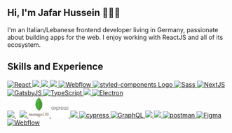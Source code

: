 ## Hi, I'm Jafar Hussein 👋🧑‍💻

I'm an Italian/Lebanese frontend developer living in Germany, passionate about building apps for the web. I enjoy working with ReactJS and all of its ecosystem.

## Skills and Experience
<div>
<a href="https://reactjs.org/" target="_blank"> <img src="https://profilinator.rishav.dev/skills-assets/react-original-wordmark.svg" alt="React" height="50px"/> </a>
<a href="https://developer.mozilla.org/en-US/docs/Web/JavaScript" target="_blank"> <img src="https://img.icons8.com/color/48/000000/javascript.png"/> </a> 
<a href="https://www.w3.org/html/" target="_blank"> <img src="https://img.icons8.com/color/48/000000/html-5.png"/> </a> 
<a href="https://www.w3schools.com/css/" target="_blank"> <img src="https://img.icons8.com/color/48/000000/css3.png"/> </a> 
<a href="https://tailwindcss.com/" target="_blank"> <img src="https://upload.wikimedia.org/wikipedia/commons/thumb/d/d5/Tailwind_CSS_Logo.svg/2048px-Tailwind_CSS_Logo.svg.png" alt="Webflow" width="45px" height="45px"/> </a>
<a href="https://styled-components.com/" target="_blank"> <img alt="styled-components Logo" src="https://www.styled-components.com/atom.png" width="45px" height="45px"/> </a>
<a href="https://sass-lang.com" target="_blank"><img src="https://profilinator.rishav.dev/skills-assets/sass-original.svg" alt="Sass" height="50" /> </a>
<a href="https://nextjs.com" target="_blank"> <img src="https://upload.wikimedia.org/wikipedia/commons/thumb/8/8e/Nextjs-logo.svg/800px-Nextjs-logo.svg.png" alt="NextJS" width="45px" height="45px"/> </a>
<a href="https://gatsbyjs.com" target="_blank"> <img src="https://community.frontity.org/uploads/default/original/2X/0/0f397dfdbe5ced07d6bed184415acb4e3ca23495.png" alt="GatsbyJS" height="45px"/> </a>
<a href="https://www.typescriptlang.org/" target="_blank"> <img src="https://profilinator.rishav.dev/skills-assets/typescript-original.svg" alt="TypeScript" height="50" /> </a>
<a href="https://reactnative.dev/" target="_blank"> <img src="https://img.icons8.com/color/48/000000/react-native.png"/> </a>
<a href="https://electronjs.com" target="_blank"> <img src="https://profilinator.rishav.dev/skills-assets/electron-original.svg" alt="Electron" height="50" /> </a> 
</div>
<div>
<a style="padding-right:8px;" href="https://nodejs.org" target="_blank"> <img src="https://img.icons8.com/color/48/000000/nodejs.png"/> </a>
<a href="https://redux.js.org" target="_blank"> <img src="https://img.icons8.com/color/48/000000/redux.png"/> </a>
<a href="https://www.mongodb.com/" target="_blank"> <img src="https://raw.githubusercontent.com/devicons/devicon/master/icons/mongodb/mongodb-original-wordmark.svg" alt="mongodb" width="48" height="48"/> </a> 
<a href="https://expressjs.com" target="_blank"> <img src="https://raw.githubusercontent.com/devicons/devicon/master/icons/express/express-original-wordmark.svg" alt="express" width="40" height="40"/> </a>
<a href="https://firebase.google.com/" target="_blank"> <img src="https://img.icons8.com/color/48/000000/firebase.png"/> </a>
<a href="https://cypress.io" target="_blank"> <img src="https://raw.githubusercontent.com/simple-icons/simple-icons/6e46ec1fc23b60c8fd0d2f2ff46db82e16dbd75f/icons/cypress.svg" alt="cypress" height="45px" width="45px"> </a>
<a href="https://graphql.com" target="_blank"> <img src="https://profilinator.rishav.dev/skills-assets/graphql.png" alt="GraphQL" height="50" /> </a>
<a href="https://www.python.org" target="_blank"> <img src="https://img.icons8.com/color/48/000000/python.png"/> </a>
<a href="https://git-scm.com/" target="_blank"> <img src="https://img.icons8.com/color/48/000000/git.png"/> </a>
<a href="https://postman.com" target="_blank"> <img src="https://www.vectorlogo.zone/logos/getpostman/getpostman-icon.svg" alt="postman" width="45" height="45"/> </a>
<a href="https://figma.com" target="_blank"> <img src="https://profilinator.rishav.dev/skills-assets/figma-icon.svg" alt="Figma" height="50"/> </a>
<a href="https://webflow.com" target="_blank"> <img src="https://assets-global.website-files.com/5e4b0a5b34c5f3761e44d678/5e4b0a5b34c5f3f42344d6d2_webflow-logo-vector-white_fitted.svg" alt="Webflow" width="45px" height="45px"/> </a>
</div>


